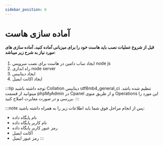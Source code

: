 ```yaml
---
sidebar_position: 6
---
```

# آماده سازی هاست

####  قبل از شروع عملیات نصب باید هاست خود را برای میزبانی آماده کنید، آماده سازی های مورد نیاز به شرح زیر میباشد:


1.	ایجاد ساب دامین در هاست برای نصب سرویس  node js
2.	راه اندازی  node server
3.	ایجاد دیتابیس
4.	ایجاد اکانت ایمیل 


:::tip  	توجه داشته باشید Collation دیتابیس  utf8mb4_general_ci  تنظیم شده باشد.
 	میتوانید از قسمت phpMyAdmin در  Cpanel  و  از طریق منوی  Operations این مورد را بررسی و  در صورت مغایرت اصلاح کنید. 
:::

:::note پس از انجام مراحل فوق شما باید اطلاعات زیر را به همراه داشته باشید:

-  	نام پایگاه داده
-  	نام کاربر پایگاه داده
-  	رمز عبور کاربر پایگاه داده
-  	اکانت ایمیل
-  	رمز عبور ایمیل
 :::
